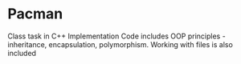 # Pacman
Class task in C++ Implementation
Code includes OOP principles - inheritance, encapsulation, polymorphism.
Working with files is also included
